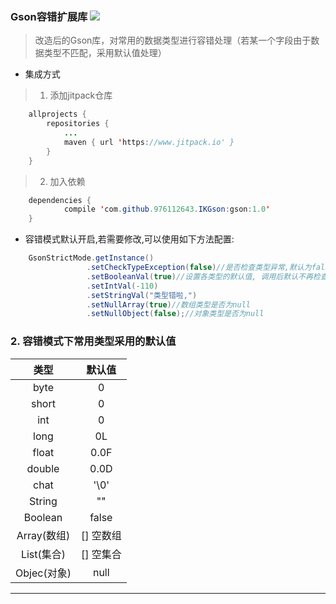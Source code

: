 ### Gson容错扩展库 [![](https://www.jitpack.io/v/976112643/IKGson.svg)](https://www.jitpack.io/#976112643/IKGson)
> 改造后的Gson库，对常用的数据类型进行容错处理（若某一个字段由于数据类型不匹配，采用默认值处理）

- 集成方式
> 1. 添加jitpack仓库
```java
	allprojects {
		repositories {
			...
			maven { url 'https://www.jitpack.io' }
		}
	}
```

> 2. 加入依赖
```java
	dependencies {
	        compile 'com.github.976112643.IKGson:gson:1.0'
	}
```

- 容错模式默认开启,若需要修改,可以使用如下方法配置:
```java
    GsonStrictMode.getInstance()
                 .setCheckTypeException(false)//是否检查类型异常,默认为false
                 .setBooleanVal(true)//设置各类型的默认值, 调用后默认不再检查类型
                 .setIntVal(-110)
                 .setStringVal("类型错啦,")
                 .setNullArray(true)//数组类型是否为null
                 .setNullObject(false);//对象类型是否为null
```

### 2. 容错模式下常用类型采用的默认值

类型 | 默认值
:---:|:---:
byte | 0
short | 0
int |0
long |0L
float | 0.0F
double | 0.0D
chat | '\0'
String | ""
Boolean |false
Array(数组) | [] 空数组
List(集合) | []  空集合
Objec(对象) | null

---















